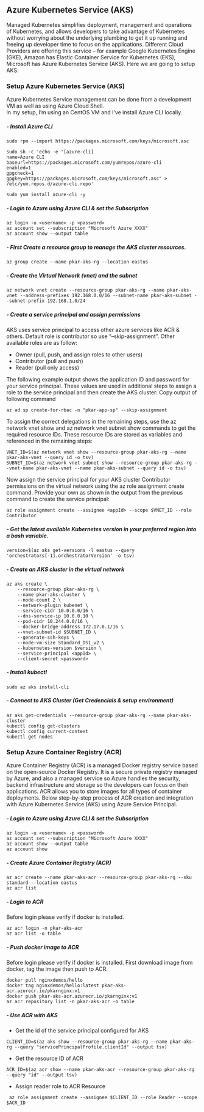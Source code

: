 ## Azure Kubernetes Service (AKS)
Managed Kubernetes simplifies deployment, management and operations of Kubernetes, and allows developers to take advantage of Kubernetes without worrying about the underlying plumbing to get it up running and freeing up developer time to focus on the applications. Different Cloud Providers are offering this service – for example Google Kubernetes Engine (GKE), Amazon has Elastic Container Service for Kubernetes (EKS), Microsoft has Azure Kubernetes Service (AKS).
Here we are going to setup AKS.

### Setup Azure Kubernetes Service (AKS)
Azure Kubernetes Service management can be done from a development VM as well as using Azure Cloud Shell.  
In my setup, I’m using an CentOS VM and I’ve install Azure CLI locally. 

##### - Install Azure CLI

```
sudo rpm --import https://packages.microsoft.com/keys/microsoft.asc

sudo sh -c 'echo -e "[azure-cli]
name=Azure CLI
baseurl=https://packages.microsoft.com/yumrepos/azure-cli
enabled=1
gpgcheck=1
gpgkey=https://packages.microsoft.com/keys/microsoft.asc" > /etc/yum.repos.d/azure-cli.repo'

sudo yum install azure-cli -y 
```
##### - Login to Azure using Azure CLI & set the Subscription

```
az login -u <username> -p <password>
az account set --subscription "Microsoft Azure XXXX"
az account show --output table
```
##### - First Create a resource group to manage the AKS cluster resources.

```az group create --name pkar-aks-rg --location eastus```

##### -  Create the Virtual Network (vnet) and the subnet 

```az network vnet create --resource-group pkar-aks-rg --name pkar-aks-vnet --address-prefixes 192.168.0.0/16 --subnet-name pkar-aks-subnet --subnet-prefix 192.168.1.0/24```

##### -  Create a service principal and assign permissions
AKS uses service principal to access other azure services like ACR & others. Default role is contributor so use “–skip-assignment”. Other available roles are as follow:

- Owner (pull, push, and assign roles to other users)
- Contributor (pull and push)
- Reader (pull only access)

The following example output shows the application ID and password for your service principal. These values are used in additional steps to assign a role to the service principal and then create the AKS cluster: Copy output of following command

```az ad sp create-for-rbac -n "pkar-app-sp" --skip-assignment```

To assign the correct delegations in the remaining steps, use the az network vnet show and az network vnet subnet show commands to get the required resource IDs. These resource IDs are stored as variables and referenced in the remaining steps:

```
VNET_ID=$(az network vnet show --resource-group pkar-aks-rg --name pkar-aks-vnet --query id -o tsv)
SUBNET_ID=$(az network vnet subnet show --resource-group pkar-aks-rg --vnet-name pkar-aks-vnet --name pkar-aks-subnet --query id -o tsv)
```

Now assign the service principal for your AKS cluster Contributor permissions on the virtual network using the az role assignment create command. Provide your own <appId> as shown in the output from the previous command to create the service principal:
  
```az role assignment create --assignee <appId> --scope $VNET_ID --role Contributor```

##### -  Get the latest available Kubernetes version in your preferred region into a bash variable. 

```version=$(az aks get-versions -l eastus --query 'orchestrators[-1].orchestratorVersion' -o tsv)```

##### -  Create an AKS cluster in the virtual network

```
az aks create \
    --resource-group pkar-aks-rg \
    --name pkar-aks-cluster \
    --node-count 2 \
    --network-plugin kubenet \
    --service-cidr 10.0.0.0/16 \
    --dns-service-ip 10.0.0.10 \
    --pod-cidr 10.244.0.0/16 \
    --docker-bridge-address 172.17.0.1/16 \
    --vnet-subnet-id $SUBNET_ID \
    --generate-ssh-keys \
    --node-vm-size Standard_DS1_v2 \
    --kubernetes-version $version \
    --service-principal <appId> \
    --client-secret <password>
```

##### -  Install kubectl 

```sudo az aks install-cli```

##### -  Connect to AKS Cluster (Get Credencials & setup environment)

``` 
az aks get-credentials --resource-group pkar-aks-rg --name pkar-aks-cluster
kubectl config get-clusters
kubectl config current-context
kubectl get nodes
```

### Setup Azure Container Registry (ACR)
Azure Container Registry (ACR) is a managed Docker registry service based on the open-source Docker Registry.  It is a secure private registry managed by Azure, and also a managed service so Azure handles the security, backend infrastructure and storage so the developers can focus on their applications. ACR allows you to store images for all types of container deployments. Below step-by-step process of ACR creation and integration with Azure Kubernetes Service (AKS) using Azure Service Principal.

##### - Login to Azure using Azure CLI & set the Subscription

```
az login -u <username> -p <password>
az account set --subscription "Microsoft Azure XXXX"
az account show --output table
az account show
```

##### -  Create Azure Container Registry (ACR)

``` 
az acr create --name pkar-aks-acr --resource-group pkar-aks-rg --sku standard --location eastus
az acr list
```

##### - Login to ACR 
Before login please verify if docker is installed.

```
az acr login -n pkar-aks-acr
az acr list -o table
```

##### - Push docker image to ACR 
Before login please verify if docker is installed. First download image from docker, tag the image then push to ACR.

```
docker pull nginxdemos/hello
docker tag nginxdemos/hello:latest pkar-aks-acr.azurecr.io/pkarnginx:v1
docker push pkar-aks-acr.azurecr.io/pkarnginx:v1
az acr repository list -n pkar-aks-acr -o table
```

##### - Use ACR with AKS

- Get the id of the service principal configured for AKS

```CLIENT_ID=$(az aks show --resource-group pkar-aks-rg --name pkar-aks-rg --query "servicePrincipalProfile.clientId" --output tsv)```

- Get the resource ID of ACR

```ACR_ID=$(az acr show --name pkar-aks-acr --resource-group pkar-aks-rg --query "id" --output tsv)```

- Assign reader role to ACR Resource  

``` az role assignment create --assignee $CLIENT_ID --role Reader --scope $ACR_ID```


